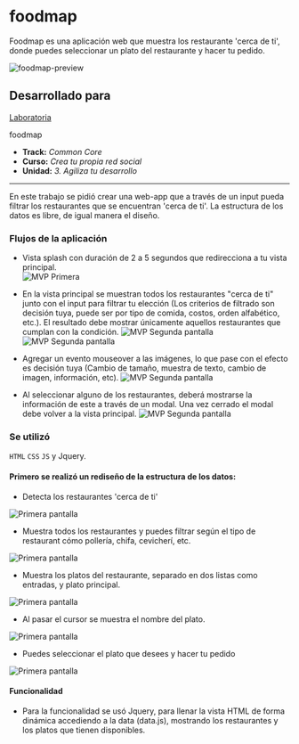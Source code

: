 # foodmap
Foodmap es una aplicación web que muestra los restaurante 'cerca de ti', donde puedes seleccionar un plato del restaurante y hacer tu pedido.

![foodmap-preview](https://user-images.githubusercontent.com/4741745/37883774-032f7828-3072-11e8-9f75-71fff1b22bdf.png)

## Desarrollado para 
[Laboratoria](http://laboratoria.la)



foodmap
* **Track:** _Common Core_
* **Curso:** _Crea tu propia red social_
* **Unidad:** _3. Agiliza tu desarrollo_
***

En este trabajo se pidió crear una web-app que a través de un input pueda filtrar los restaurantes que se encuentran 'cerca de ti'. La estructura de los datos es libre, de igual manera el diseño.

### Flujos de la aplicación

* Vista splash con duración de 2 a 5 segundos que redirecciona a tu vista principal.  
![MVP Primera](assets/images/mvp/pantalla1.jpg)

* En la vista principal se muestran todos los restaurantes "cerca de ti" junto con el input para filtrar tu elección (Los criterios de filtrado son decisión tuya, puede ser por tipo de comida, costos, orden alfabético, etc.). El resultado debe mostrar únicamente aquellos restaurantes que cumplan con la condición. 
![MVP Segunda pantalla](assets/images/mvp/pantalla2.jpg)
![MVP Segunda pantalla](assets/images/mvp/pantalla3.jpg)

* Agregar un evento mouseover a las imágenes, lo que pase con el efecto es decisión tuya (Cambio de tamaño, muestra de texto, cambio de imagen, información, etc).
![MVP Segunda pantalla](assets/images/mvp/pantalla4.jpg)

* Al seleccionar alguno de los restaurantes, deberá mostrarse la información de este a través de un modal. Una vez cerrado el modal debe volver a la vista principal.
![MVP Segunda pantalla](assets/images/mvp/pantalla5.jpg)


### Se utilizó
`HTML` `CSS` `JS` y Jquery.

#### Primero se realizó un rediseño de la estructura de los datos:

* Detecta los restaurantes 'cerca de ti'  

![Primera pantalla](assets/images/mockup/Pantalla1.png "Pantalla")

* Muestra todos los restaurantes y puedes filtrar según el tipo de restaurant cómo pollería, chifa, cevicherí, etc.  

![Primera pantalla](assets/images/mockup/Pantalla2.png "Pantalla")

* Muestra los platos del restaurante, separado en dos listas como entradas, y plato principal. 

![Primera pantalla](assets/images/mockup/Pantalla3.png "Platos")

* Al pasar el cursor se muestra el nombre del plato. 

![Primera pantalla](assets/images/mockup/Pantalla4.png "Platos")

* Puedes seleccionar el plato que desees y hacer tu pedido 

![Primera pantalla](assets/images/mockup/Pantalla5.png "Platos")

#### Funcionalidad
* Para la funcionalidad se usó Jquery, para llenar la vista HTML de forma dinámica accediendo a la data (data.js), mostrando los restaurantes y los platos que tienen disponibles.
